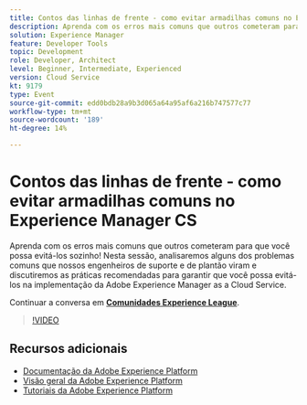 ```yaml
---
title: Contos das linhas de frente - como evitar armadilhas comuns no Experience Manager CS
description: Aprenda com os erros mais comuns que outros cometeram para que você possa evitá-los sozinho! Nesta sessão, analisaremos alguns dos problemas comuns que nossos engenheiros de suporte e de plantão viram e discutiremos as práticas recomendadas para garantir que você possa evitá-los na implementação da Adobe Experience Manager as a Cloud Service.
solution: Experience Manager
feature: Developer Tools
topic: Development
role: Developer, Architect
level: Beginner, Intermediate, Experienced
version: Cloud Service
kt: 9179
type: Event
source-git-commit: edd0bdb28a9b3d065a64a95af6a216b747577c77
workflow-type: tm+mt
source-wordcount: '189'
ht-degree: 14%

---
```


# Contos das linhas de frente - como evitar armadilhas comuns no Experience Manager CS

Aprenda com os erros mais comuns que outros cometeram para que você possa evitá-los sozinho! Nesta sessão, analisaremos alguns dos problemas comuns que nossos engenheiros de suporte e de plantão viram e discutiremos as práticas recomendadas para garantir que você possa evitá-los na implementação da Adobe Experience Manager as a Cloud Service.

Continuar a conversa em **[Comunidades Experience League](https://adobe.ly/3kLQK3j)**.

>[!VIDEO](https://video.tv.adobe.com/v/337852/?quality=12&learn=on&hidetitle=true)

## Recursos adicionais

- [Documentação da Adobe Experience Platform](https://experienceleague.adobe.com/docs/experience-platform.html)
- [Visão geral da Adobe Experience Platform](https://experienceleague.adobe.com/docs/experience-platform/landing/home.html?lang=pt-BR)
- [Tutoriais da Adobe Experience Platform](https://experienceleague.adobe.com/docs/platform-learn/tutorials/overview.html?lang=pt-BR)
